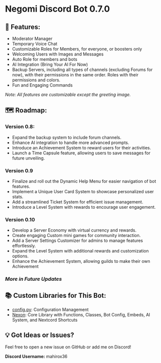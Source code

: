 # Negomi Discord Bot 0.7.0

## 🚀 Features:

- Moderator Manager
- Temporary Voice Chat
- Customizable Roles for Members, for everyone, or boosters only
- Welcoming Users with Images and Messages
- Auto Role for members and bots
- AI Integration (Bring Your AI For Now)
- Backup Servers, including all types of channels (excluding Forums for now), with their permissions in the same order. Roles with their permissions and colors.
- Fun and Engaging Commands

*Note: All features are customizable except the greeting image.*

## 🗺️ Roadmap:

### Version 0.8:

- Expand the backup system to include forum channels.
- Enhance AI integration to handle more advanced prompts.
- Introduce an Achievement System to reward users for their activities.
- Launch a Time Capsule feature, allowing users to save messages for future unveiling.

### Version 0.9

- Finalize and roll out the Dynamic Help Menu for easier navigation of bot features.
- Implement a Unique User Card System to showcase personalized user stats.
- Add a streamlined Ticket System for efficient issue management.
- Introduce a Level System with rewards to encourage user engagement.

### Version 0.10

- Develop a Server Economy with virtual currency and rewards.
- Create engaging Custom mini games for community interaction.
- Add a Server Settings Customizer for admins to manage features effortlessly.
- Expand the Level System with additional rewards and customization options.
- Enhance the Achievement System, allowing guilds to make their own Achievement

### *More in Future Updates*

## 📚 Custom Libraries for This Bot:

- [config.py](https://github.com/mahirox36/Negomi/blob/main/modules/config.py): Configuration Management
- [Nexon](https://github.com/mahirox36/Negomi/blob/main/modules/Nexon/): Core Library with Functions, Classes, Bot Config, Embeds, AI System, and Nextcord Shortcuts

## 💡 Got Ideas or Issues?

Feel free to open a new issue on GitHub or add me on Discord!

**Discord Username:** mahirox36

